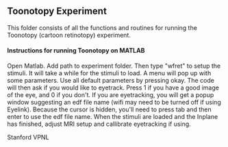 
## Toonotopy Experiment ##

This folder consists of all the functions and routines for running the Toonotopy (cartoon retinotopy) experiment. 


#### Instructions for running Toonotopy on MATLAB ####
Open Matlab. Add path to experiment folder. Then type "wfret" to setup the stimuli. It will take a while for the stimuli to load. A menu will pop up with some parameters. Use all default parameters by pressing okay. The code will then ask if you would like to eyetrack. Press 1 if you have a good image of the eye, and 0 if you don't. If you are eyetracking, you will get a popup window suggesting an edf file name (wifi may need to be turned off if using Eyelink). Because the cursor is hidden, you'll need to press tab and then enter to use the edf file name. When the stimuli are loaded and the Inplane has finished, adjust MRI setup and callibrate eyetracking if using.


Stanford VPNL
